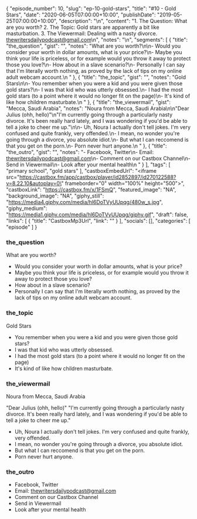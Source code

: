 {
	"episode_number": 10,
	"slug": "ep-10-gold-stars",
	"title": "#10 - Gold Stars",
	"date": "2020-06-05T07:00:00+10:00",
	"publishDate": "2019-05-25T07:00:00+10:00",
	"description": "\n",
	"content": "1. The Question: What are you worth? 2. The Topic: Gold stars are apparently a bit like masturbation. 3. The Viewermail: Dealing with a nasty divorce. thewritersdailypodcast@gmail.com\n",
	"notes": "\n",
	"segments": [
		{
			"title": "the_question",
			"gist": "",
			"notes": "What are you worth?\n\n- Would you consider your worth in dollar amounts, what is your price?\n- Maybe you think your life is priceless, or for example would you throw it away to protect those you love?\n- How about in a slave scenario?\n- Personally I can say that I'm literally worth nothing, as proved by the lack of tips on my online adult webcam account.\n      "
		},
		{
			"title": "the_topic",
			"gist": "",
			"notes": "Gold Stars\n\n- You remember when you were a kid and you were given those gold stars?\n- I was that kid who was utterly obsessed.\n- I had the most gold stars (to a point where it would no longer fit on the page)\n- It's kind of like how children masturbate.\n      "
		},
		{
			"title": "the_viewermail",
			"gist": "Mecca, Saudi Arabia",
			"notes": "Noura from Mecca, Saudi Arabia\n\n\"Dear Julius (ohh, hello)\"\n\"I'm currently going through a particularly nasty divorce. It's been really hard lately, and I was wondering if you'd be able to tell a joke to cheer me up.\"\n\n- Uh, Noura I actually don't tell jokes. I'm very confused and quite frankly, very offended.\n- I mean, no wonder you're going through a divorce, you absolute idiot.\n- But what I can reccomend is that you get on the porn.\n- Porn never hurt anyone.\n      "
		},
		{
			"title": "the_outro",
			"gist": "",
			"notes": "- Facebook, Twitter\n- Email: thewritersdailypodcast@gmail.com\n- Comment on our Castbox Channel\n- Send in Viewermail\n- Look after your mental health\n      "
		}
	],
	"tags": [
		"primary school",
		"gold stars"
	],
	"castboxEmbedUrl": "<iframe src=\"https://castbox.fm/app/castbox/player/id2852897/id270122588?v=8.22.10&autoplay=0\" frameborder=\"0\" width=\"100%\" height=\"500\"></iframe>",
	"castboxLink": "https://castbox.fm/x/1FSmQ",
	"featured_image": "NA",
	"background_image": "NA",
	"giphy_still": "https://media4.giphy.com/media/hl6DoTVyUUpqg/480w_s.jpg",
	"giphy_medium": "https://media1.giphy.com/media/hl6DoTVyUUpqg/giphy.gif",
	"draft": false,
	"links": [
		{
			"title": "CastboxMp3Url",
			"link": ""
		}
	],
	"socials": [],
	"categories": [
		"episode"
	]
}

### the_question

What are you worth?

- Would you consider your worth in dollar amounts, what is your price?
- Maybe you think your life is priceless, or for example would you throw it away to protect those you love?
- How about in a slave scenario?
- Personally I can say that I'm literally worth nothing, as proved by the lack of tips on my online adult webcam account.
      
### the_topic

Gold Stars

- You remember when you were a kid and you were given those gold stars?
- I was that kid who was utterly obsessed.
- I had the most gold stars (to a point where it would no longer fit on the page)
- It's kind of like how children masturbate.
      
### the_viewermail

Noura from Mecca, Saudi Arabia

"Dear Julius (ohh, hello)"
"I'm currently going through a particularly nasty divorce. It's been really hard lately, and I was wondering if you'd be able to tell a joke to cheer me up."

- Uh, Noura I actually don't tell jokes. I'm very confused and quite frankly, very offended.
- I mean, no wonder you're going through a divorce, you absolute idiot.
- But what I can reccomend is that you get on the porn.
- Porn never hurt anyone.
      
### the_outro

- Facebook, Twitter
- Email: thewritersdailypodcast@gmail.com
- Comment on our Castbox Channel
- Send in Viewermail
- Look after your mental health
      
